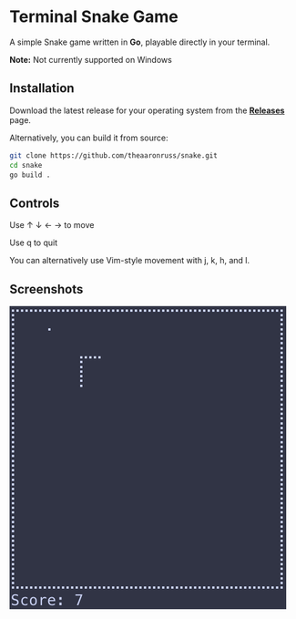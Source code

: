 # Terminal Snake Game

A simple Snake game written in **Go**, playable directly in your terminal.

**Note:** Not currently supported on Windows

## Installation

Download the latest release for your operating system from the **[Releases](https://github.com/theaaronruss/snake/releases)** page.

Alternatively, you can build it from source:

```bash
git clone https://github.com/theaaronruss/snake.git
cd snake
go build .
```

## Controls

Use &uarr; &darr; &larr; &rarr; to move

Use q to quit

You can alternatively use Vim-style movement with j, k, h, and l.

## Screenshots

![Snake Gameplay](assets/screenshot.png)

